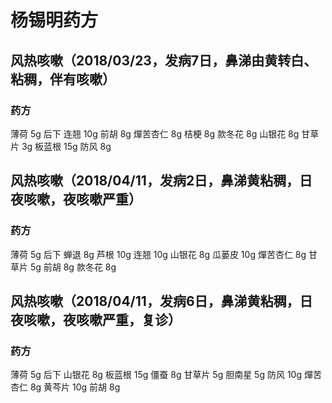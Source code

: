 # 杨锡明药方
## 风热咳嗽（2018/03/23，发病7日，鼻涕由黄转白、粘稠，伴有咳嗽）
### 药方
薄荷 5g 后下
连翘 10g
前胡 8g
燀苦杏仁 8g
桔梗 8g
款冬花 8g
山银花 8g
甘草片 3g
板蓝根 15g
防风 8g

## 风热咳嗽（2018/04/11，发病2日，鼻涕黄粘稠，日夜咳嗽，夜咳嗽严重）
### 药方
薄荷 5g 后下
蝉退 8g
芦根 10g
连翘 10g
山银花 8g
瓜蒌皮 10g
燀苦杏仁 8g
甘草片 5g
前胡 8g
款冬花 8g

## 风热咳嗽（2018/04/11，发病6日，鼻涕黄粘稠，日夜咳嗽，夜咳嗽严重，复诊）
### 药方
薄荷 5g 后下
山银花 8g
板蓝根 15g
僵蚕 8g
甘草片 5g
胆南星 5g
防风 10g
燀苦杏仁 8g
黄芩片 10g
前胡 8g
